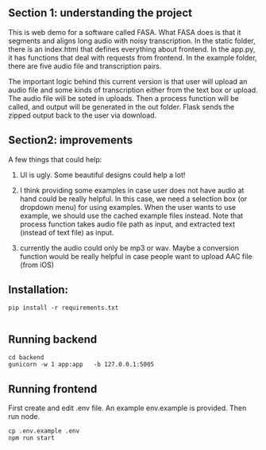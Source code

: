 ## Section 1: understanding the project
This is web demo for a software called FASA. What FASA does is that it segments and aligns long audio with noisy transcription.
In the static folder, there is an index.html that defines everything about frontend. In the app.py, it has functions that deal with requests from frontend.
In the example folder, there are five audio file and transcription pairs.

The important logic behind this current version is that user will upload an audio file and some kinds of transcription either from the text box or upload. The audio file will be soted in uploads. Then a process function will be called, and output will be generated in the out folder. Flask sends the zipped output back to the user via download.

## Section2: improvements
A few things that could help:

1. UI is ugly. Some beautiful designs could help a lot!

2. I think providing some examples in case user does not have audio at hand could be really helpful. In this case, we need a selection box (or dropdown menu) for using examples. When the user wants to use example, we should use the cached example files instead. Note that process function takes audio file path as input, and extracted text (instead of text file) as input.

3. currently the audio could only be mp3 or wav. Maybe a conversion function would be really helpful in case people want to upload AAC file (from iOS)


## Installation:
```
pip install -r requirements.txt 


```
## Running backend

``` 
cd backend
gunicorn -w 1 app:app   -b 127.0.0.1:5005 
```
## Running frontend


First create and edit .env file. An example env.example is provided. Then run node.
```
cp .env.example .env
npm run start

```


